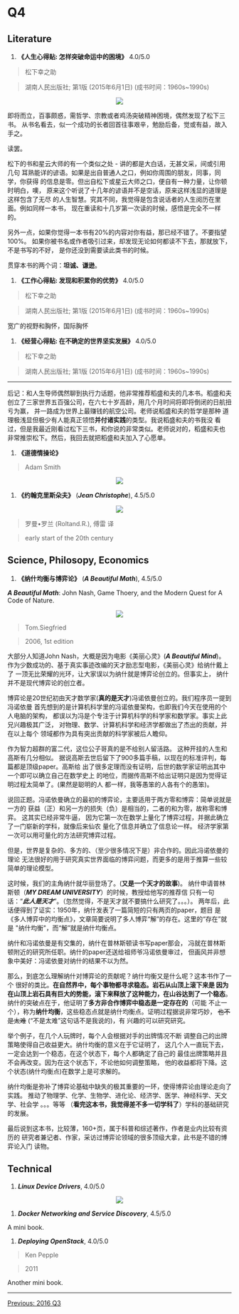 # Q4

## Literature
1. **《人生心得贴: 怎样突破命运中的困境》** 4.0/5.0

  > 松下幸之助

  > 湖南人民出版社; 第1版 (2015年6月1日) (成书时间：1960s~1990s)

  <p align="center"><img src="images/panosonic.jpg"></p>

  即将而立，百事颇惑，需哲学、宗教或者鸡汤突破精神困境，偶然发现了松下三书。
  从书名看去，似一个成功的长者回首往事艰辛，勉励后备，觉或有益，故入手之。

  读罢。

  松下的书和星云大师的有一个类似之处 - 讲的都是大白话，无甚文采，间或引用几句
  耳熟能详的谚语。如果是出自普通人之口，例如你周围的朋友，同事，同学，你获得
  的信息是零。但出自松下或星云大师之口，便自有一种力量，让你顿时明白，噢，
  原来这个听说了十几年的谚语并不是空话，原来这样浅显的道理是这样包含了无尽
  的人生智慧。究其不同，我觉得是包含说话者的人生阅历在里面。例如同样一本书，
  现在重读和十几岁第一次读的时候，感悟是完全不一样的。

  另外一点，如果你觉得一本书有20%的内容对你有益，那已经不错了。不要指望100%。
  如果你被书名或作者吸引过来，却发现无论如何都读不下去，那就放下，不是书写的不好，
  是你还没到需要读此类书的时候。

  贯穿本书的两个词：**坦诚、谦逊**。

1. **《工作心得贴: 发现和积累你的优势》** 4.0/5.0

  > 松下幸之助

  > 湖南人民出版社; 第1版 (2015年6月1日) (成书时间：1960s~1990s)

  宽广的视野和胸怀，国际胸怀


1. **《经营心得贴: 在不确定的世界坚实发展》** 4.0/5.0

  > 松下幸之助

  > 湖南人民出版社; 第1版 (2015年6月1日) (成书时间：1960s~1990s)

  ---

  后记：和人生导师偶然聊到执行力话题，他非常推荐稻盛和夫的几本书。稻盛和夫
  创立了三家世界五百强公司，在六七十岁高龄，用几个月时间将即将倒闭的日航扭亏为赢，
  并一路成为世界上最赚钱的航空公司。老师说稻盛和夫的哲学是那种
  道理极浅显但极少有人能真正领悟**并付诸实践**的类型。我说稻盛和夫的书我没
  看过，但是我最近刚看过松下三书，和你说的非常类似。老师说对的，稻盛和夫也
  非常推崇松下。然后，我回去就把稻盛和夫加入了心愿单。


1. **《道德情操论》**

  > Adam Smith

  <p align="center"><img src="images/the_theory_of_moral_sentiments.jpg"></p>

1. **《约翰克里斯朵夫》** (***Jean Christophe***), 4.5/5.0

  <p align="center"><img src="images/jean_christophe.jpg"></p>

  > 罗曼•罗兰 (Roltand.R.), 傅雷 译

  > early start of the 20th century

## Science, Philosopy, Economics
1. **《纳什均衡与博弈论》** (***A Beautiful Math***), 4.5/5.0

  ***A Beautiful Math***: John Nash, Game Thoery, and the Modern Quest for A
  Code of Nature.

  <p align="center"><img src="images/nash_and_game_thoery.jpg"></p>

  > Tom.Siegfried

  > 2006, 1st edition

  大部分人知道John Nash，大概是因为电影《美丽心灵》(***A Beautiful Mind***)。
  作为少数成功的、基于真实事迹改编的天才励志型电影，《美丽心灵》给纳什戴上了
  一顶无比荣耀的光环，让大家误以为纳什就是博弈论创立的。但事实上，
  纳什并不是现代博弈论的创立者。

  博弈论是20世纪初由天才数学家(**真的是天才**)冯诺依曼创立的。我们程序员一提到冯诺依曼
  首先想到的是计算机科学里的冯诺依曼架构，也即我们今天在使用的个人电脑的架构，
  都误以为冯是个专注于计算机科学的科学家和数学家。事实上此兄兴趣极其广泛，
  对物理、数学、计算机科学和经济学都做出了杰出的贡献，并在以上每个
  领域都作为具有突出贡献的科学家被后人瞻仰。

  作为智力超群的富二代，这位公子哥真的是不给别人留活路。
  这种开挂的人生和高斯有几分相似。
  据说高斯去世后留下了900多篇手稿，以现在的标准评判，每篇都是顶级paper。高斯给
  出了很多定理而没有证明，后世的数学家证明出其中一个即可以确立自己在数学史上
  的地位，而据传高斯不给出证明只是因为觉得证明过程太简单了。(果然是聪明的人
  都一样，我等愚笨的人各有个的愚笨)。

  说回正题。冯诺依曼确立的最初的博弈论，主要适用于两方零和博弈：简单说就是一方的
  获益（正）和另一方的损失（负）是相当的，二者的和为零，故称零和博弈。
  这其实已经非常牛逼，
  因为它第一次在数学上量化了博弈过程，并据此确立了一门崭新的学科，就像后来仙农
  量化了信息并确立了信息论一样。
  经济学家第一次可以用可量化的方法研究博弈过程。

  但是，世界是复杂的、多方的、（至少很多情况下是）非合作的。因此冯诺依曼的理论
  无法很好的用于研究真实世界面临的博弈问题，而更多的是用于推算一些较简单的理论模型。

  这时候，我们的主角纳什就华丽登场了。(**又是一个天才的故事**)。
  纳什申请普林斯顿（***MY DREAM UNIVERSITY***）的时候，教授给他写的推荐信
  只有一句话：“***此人是天才***”。（忽然觉得，不是天才就不要搞什么研究了。。。）。
  两年后，此话便得到了证实：1950年，纳什发表了一篇简短的只有两页的paper，题目
  是《多人博弈中的均衡点》，文章简要说明了多人博弈“解”的存在。这里的“存在”就是
  "纳什均衡"，而“解”就是纳什均衡点。

  纳什和冯诺依曼是有交集的，纳什在普林斯顿读书写paper那会，
  冯就在普林斯顿附近的研究所任职。纳什的paper还送给祖师爷冯诺依曼审过，
  但画风并非想象中美好：冯诺依曼对纳什的结果不以为然。

  那么，到底怎么理解纳什对博弈论的贡献呢？纳什均衡又是什么呢？这本书作了一个
  很好的类比。**在自然界中，每个事物都寻求稳态。岩石从山顶上滚下来是
  因为在山顶上岩石具有巨大的势能，滚下来释放了这种能力，在山谷达到了一个稳态**。
  纳什的突破点在于，他证明了**多方非合作博弈中稳态是一定存在的**（可能
  不止一个），称为**纳什均衡**，这些稳态点就是纳什均衡点。证明过程据说非常巧妙，
  ~~也不是太难~~ (“不是太难”这句话不是我说的)，有
  兴趣的可以研究研究。

  举个例子，在几个人玩牌时，每个人会根据对手的出牌情况不断
  调整自己的出牌策略使得自己收益更大。纳什均衡的意义在于它证明了，
  这几个人一直玩下去，一定会达到一个稳态，在这个状态下，每个人都确定了自己的
  最佳出牌策略并且不会再改变。因为在这个状态下，不论他如何调整策略，
  他的收益都将下降。这个状态(纳什均衡点)在数学上是可求解的。

  纳什均衡是弥补了博弈论基础中缺失的极其重要的一环，使得博弈论由理论走向了实践。
  推动了物理学、化学、生物学、进化论、经济学、医学、神经科学、天文学、社会学
  。。。等等
  （**看完这本书，我觉得差不多一切学科了**）学科的基础研究的发展。

  最后说到这本书，比较薄，160+页，属于科普和综述著作，作者是业内比较有资历的
  研究者兼记者、作家，采访过博弈论领域的很多顶级大拿，此书是不错的博弈论入门
  读物。

## Technical
1. ***Linux Device Drivers***, 4.0/5.0

  <p align="center"><img src="images/ldd_3rd.jpg"></p>

1. ***Docker Networking and Service Discovery***, 4.5/5.0

  A mini book.

1. ***Deploying OpenStack***, 4.0/5.0

  > Ken Pepple

  > 2011

  Another mini book.

---------------------------------------------------
  [Previous: 2016 Q3](2016_Q3.md)
